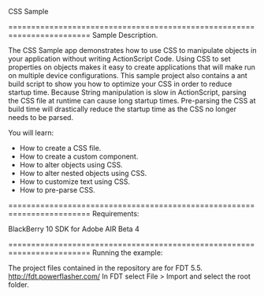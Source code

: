 CSS Sample

========================================================================
Sample Description.

The CSS Sample app demonstrates how to use CSS to manipulate objects in your application without writing ActionScript Code.
Using CSS to set properties on objects makes it easy to create applications that will make run on multiple device configurations.
This sample project also contains a ant build script to show you how to optimize your CSS in order to reduce startup time.
Because String manipulation is slow in ActionScript, parsing the CSS file at runtime can cause long startup times.
Pre-parsing the CSS at build time will drastically reduce the startup time as the CSS no longer needs to be parsed.

You will learn:
 - How to create a CSS file.
 - How to create a custom component.
 - How to alter objects using CSS.
 - How to alter nested objects using CSS.
 - How to customize text using CSS.
 - How to pre-parse CSS.

========================================================================
Requirements:

BlackBerry 10 SDK for Adobe AIR Beta 4

========================================================================
Running the example:

The project files contained in the repository are for FDT 5.5. http://fdt.powerflasher.com/
In FDT select File > Import and select the root folder.